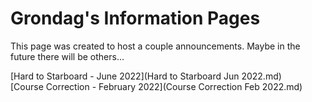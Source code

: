 # Grondag's Information Pages

This page was created to host a couple announcements.  Maybe in the future there will be others...

[Hard to Starboard - June 2022](Hard to Starboard Jun 2022.md)<br>
[Course Correction - February 2022](Course Correction Feb 2022.md)
